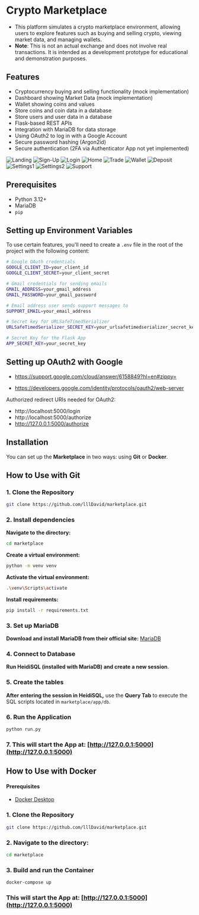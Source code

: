 # Crypto Marketplace

- This platform simulates a crypto marketplace environment, allowing users to explore features such as buying and selling crypto, viewing market data, and managing wallets. 
- **Note**: This is not an actual exchange and does not involve real transactions. It is intended as a development prototype for educational and demonstration purposes.

## Features
- Cryptocurrency buying and selling functionality (mock implementation)
- Dashboard showing Market Data (mock implementation)
- Wallet showing coins and values 
- Store coins and coin data in a database
- Store users and user data in a database
- Flask-based REST APIs
- Integration with MariaDB for data storage 
- Using OAuth2 to log in with a Google Account
- Secure password hashing (Argon2id) 
- Secure authentication (2FA via Authenticator App not yet implemented) 

![Landing](images/landing.png)
![Sign-Up](images/signup.png)
![Login](images/login.png)
![Home](images/home.png)
![Trade](images/trade.png)
![Wallet](images/wallet.png)
![Deposit](images/deposit.png)
![Settings1](images/settings.png)
![Settings2](images/settings2.png)
![Support](images/support.png)



## Prerequisites
- Python 3.12+
- MariaDB
- `pip`

## Setting up Environment Variables

To use certain features, you'll need to create a `.env` file in the root of the project with the following content: 

```bash
# Google OAuth credentials
GOOGLE_CLIENT_ID=your_client_id
GOOGLE_CLIENT_SECRET=your_client_secret

# Gmail credentials for sending emails
GMAIL_ADDRESS=your_gmail_address
GMAIL_PASSWORD=your_gmail_password

# Email address user sends support messages to
SUPPORT_EMAIL=your_email_address

# Secret key for URLSafeTimedSerializer
URLSafeTimedSerializer_SECRET_KEY=your_urlsafetimedserializer_secret_key

# Secret Key for the Flask App
APP_SECRET_KEY=your_secret_key

```

## Setting up OAuth2 with Google

- https://support.google.com/cloud/answer/6158849?hl=en#zippy=

- https://developers.google.com/identity/protocols/oauth2/web-server

Authorized redirect URIs needed for OAuth2:

- http://localhost:5000/login
- http://localhost:5000/authorize
- http://127.0.0.1:5000/authorize


## Installation

You can set up the **Marketplace** in two ways: using **Git** or **Docker**.

## How to Use with Git

### 1. Clone the Repository

```bash
git clone https://github.com/lllDavid/marketplace.git
```

### 2. Install dependencies

**Navigate to the directory:**
```bash
cd marketplace
```

**Create a virtual environment:**
```bash
python -m venv venv
```


**Activate the virtual environment:**
```bash
.\venv\Scripts\activate
```


**Install requirements:**
```bash
pip install -r requirements.txt
```


### 3. Set up MariaDB

**Download and install MariaDB from their official site:**
    [MariaDB](https://mariadb.com/downloads/)


### 4. Connect to Database

**Run HeidiSQL (installed with MariaDB) and create a new session**.

### 5. Create the tables

**After entering the session in HeidiSQL,** use the **Query Tab** to execute the SQL scripts located in `marketplace/app/db`.

### 6. Run the Application

```bash
python run.py
```

### 7. This will start the App at: [http://127.0.0.1:5000](http://127.0.0.1:5000)

## How to Use with Docker

#### Prerequisites
- [Docker Desktop](https://www.docker.com/products/docker-desktop/)

### 1. Clone the Repository

```bash
git clone https://github.com/lllDavid/marketplace.git
```
### 2. **Navigate to the directory:**
```bash
cd marketplace
```
### 3. Build and run the Container

```bash
docker-compose up 
```
### This will start the App at: [http://127.0.0.1:5000](http://127.0.0.1:5000)